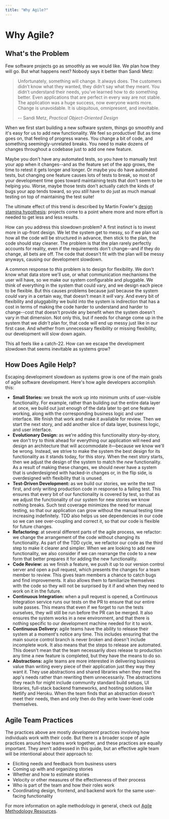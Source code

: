 ```yaml
---
title: "Why Agile?"
---
```


# Why Agile?

## What's the Problem

Few software projects go as smoothly as we would like. We plan how they will go. But what happens next? Nobody says it better than Sandi Metz:

> Unfortunately, something will change. It always does. The customers didn’t know what they wanted, they didn’t say what they meant. You didn’t understand their needs, you’ve learned how to do something better. Even applications that are perfect in every way are not stable. The application was a huge success, now everyone wants more. Change is unavoidable. It is ubiquitous, omnipresent, and inevitable.
>
> -- Sandi Metz, *Practical Object-Oriented Design*

When we first start building a new software system, things go smoothly and it's easy for us to add new functionality. We feel so productive! But as time goes on, that feeling of progress wanes. You change a bit of code, and something seemingly-unrelated breaks. You need to make dozens of changes throughout a codebase just to add one new feature.

Maybe you don't have any automated tests, so you have to manually test your app when it changes--and as the feature set of the app grows, the time to retest it gets longer and longer. Or maybe you do have automated tests, but changing one feature causes lots of tests to break, so most of your development time goes toward maintaining tests that don't seem to be helping you. Worse, maybe those tests don't actually catch the kinds of bugs your app tends toward, so you *still* have to do just as much manual testing on top of maintaining the test suite!

The ultimate effect of this trend is described by Martin Fowler's [design stamina hypothesis](https://www.martinfowler.com/bliki/DesignStaminaHypothesis.html): projects come to a point where more and more effort is needed to get less and less results.

How can you address this slowdown problem? A first instinct is to invest more in up-front design. We let the system get to messy, so if we plan out how all the code will be structured in advance, then stick to the plan, the code should stay cleaner. The problem is that the plan rarely perfectly accounts for reality, even if the requirements don't change--and if they do change, all bets are off. The code that doesn't fit with the plan will be messy anyways, causing our development slowdown.

A common response to *this* problem is to design for flexibility. We don't know what data store we'll use, or what communication mechanisms the user will have, so we make our system configurable and pluggable. We think of everything in the system that could vary, and we design each piece to be flexible. But this causes problems because just because the system *could* vary in a certain way, that doesn't mean it *will* vary. And every bit of flexibility and pluggability we build into the system is indirection that has a cost in terms of making the code harder to understand and harder to change--cost that doesn't provide any benefit when the system doesn't vary in that dimension. Not only this, but if needs for change come up in the system that we *didn't* plan for, that code will end up messy just like in our first case. And whether from unnecessary flexibility or missing flexibility, our development will slow down again.

This all feels like a catch-22. How can we escape the development slowdown that seems inevitable as systems grow?

## How Does Agile Help?

Escaping development slowdown as systems grow is one of the main goals of agile software development. Here's how agile developers accomplish this:

- **Small Stories:** we break the work up into minimum units of user-visible functionality. For example, rather than building out the entire data layer at once, we build out just enough of the data later to get one feature working, along with the corresponding business logic and user interface. We finish that work and make it available for review. Then we start the next story, and add another slice of data layer, business logic, and user interface.
- **Evolutionary Design:** as we're adding this functionality story-by-story, we don't try to think ahead for everything our application will need and design an architecture that will accommodate it—because we know we'll be wrong. Instead, we strive to make the system the best design for its functionality as it stands today, for this story. When the next story starts, then we adjust the design of the system to match the *new* functionality. As a result of making these changes, we should never have a system that is underdesigned with hacked-in changes or, in the flip side, is overdesigned with flexibility that is unused.
- **Test-Driven Development:** as we build our stories, we write the test first, and only writing production code in response to a failing test. This ensures that every bit of our functionality is covered by test, so that as we adjust the functionality of our system for new stories we know nothing breaks. Such test coverage minimizes the need for manual testing, so that our application can grow without the manual testing time increasing indefinitely. TDD also helps us see dependencies in our code so we can see over-coupling and correct it, so that our code is flexible for future changes.
- **Refactoring:** at several different parts of the agile process, we refactor: we change the arrangement of the code without changing its functionality. As part of the TDD cycle, we refactor our code as the third step to make it clearer and simpler. When we are looking to add new functionality, we also consider if we can rearrange the code to a new form that better prepares it for adding the new functionality.
- **Code Review:** as we finish a feature, we push it up to our version control server and open a pull request, which presents the changes for a team member to review. This gives team members a chance to catch bugs and find improvements. It also allows them to familiarize themselves with the code so they will not be surprised by it if and when they need to work on it in the future.
- **Continuous Integration:** when a pull request is opened, a Continuous Integration service runs our tests on the PR to ensure that our entire suite passes. This means that even if we forget to run the tests ourselves, they will still be run before the PR can be merged. It also ensures the system works in a new environment, and that there is nothing specific to our development machine needed for it to work.
- **Continuous Delivery:** agile teams have the ability to release their system at a moment's notice any time. This includes ensuring that the main source control branch is never broken and doesn't include incomplete work. It also means that the steps to release are automated. This doesn't mean that the team necessarily *does* release to production any time a new feature is completed, but they have the means to do so.
- **Abstractions:** agile teams are more interested in delivering business value than writing every piece of their application just they way they want it. They use abstractions and shared libraries when they meet the app's needs rather than rewriting them unnecessarily. The abstractions they reach for might include community standard build setups, UI libraries, full-stack backend frameworks, and hosting solutions like Netlify and Heroku. When the team finds that an abstraction doesn't meet their needs, then and only then do they write lower-level code themselves.

## Agile Team Practices

The practices above are mostly *development* practices involving how individuals work with their code. But there is a broader scope of agile practices around how teams work together, and these practices are equally important. They aren't addressed in this guide, but an effective agile team will be intentional about their approach to:

- Eliciting needs and feedback from business users
- Coming up with and organizing stories
- Whether and how to estimate stories
- Velocity or other measures of the effectiveness of their process
- Who is part of the team and how their roles work
- Coordinating design, frontend, and backend work for the same user-facing functionality

For more information on agile methodology in general, check out [Agile Methodology Resources](/next-steps.html#agile-methodology).
